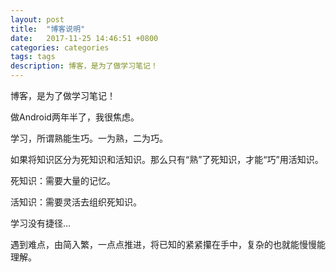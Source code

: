 ```yaml
---
layout: post
title:  "博客说明"
date:   2017-11-25 14:46:51 +0800
categories: categories
tags: tags
description: 博客，是为了做学习笔记！
---
```

博客，是为了做学习笔记！

做Android两年半了，我很焦虑。

学习，所谓熟能生巧。一为熟，二为巧。

如果将知识区分为死知识和活知识。那么只有“熟”了死知识，才能“巧”用活知识。

死知识：需要大量的记忆。

活知识：需要灵活去组织死知识。

学习没有捷径...

遇到难点，由简入繁，一点点推进，将已知的紧紧攥在手中，复杂的也就能慢慢能理解。


